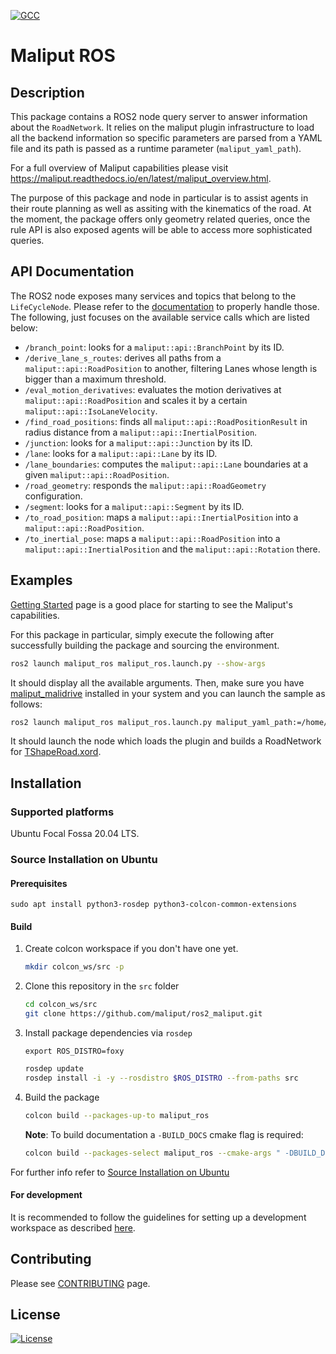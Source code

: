 [![GCC](https://github.com/maliput/ros2_maliput/actions/workflows/build.yml/badge.svg)](https://github.com/maliput/ros2_maliput/actions/workflows/build.yml)

# Maliput ROS

## Description

This package contains a ROS2 node query server to answer information about the `RoadNetwork`. It relies on the
maliput plugin infrastructure to load all the backend information so specific parameters are parsed from a YAML
file and its path is passed as a runtime parameter (`maliput_yaml_path`).

For a full overview of Maliput capabilities please visit https://maliput.readthedocs.io/en/latest/maliput_overview.html.

The purpose of this package and node in particular is to assist agents in their route planning as well
as assiting with the kinematics of the road. At the moment, the package offers only geometry related
queries, once the rule API is also exposed agents will be able to access more sophisticated queries.

## API Documentation

The ROS2 node exposes many services and topics that belong to the `LifeCycleNode`. Please refer to the
[documentation](https://design.ros2.org/articles/node_lifecycle.html) to properly handle those. The following,
just focuses on the available service calls which are listed below:

- `/branch_point`: looks for a `maliput::api::BranchPoint` by its ID.
- `/derive_lane_s_routes`: derives all paths from a `maliput::api::RoadPosition` to another, filtering Lanes whose
length is bigger than a maximum threshold.
- `/eval_motion_derivatives`: evaluates the motion derivatives at `maliput::api::RoadPosition` and scales it by a
certain `maliput::api::IsoLaneVelocity`.
- `/find_road_positions`: finds all `maliput::api::RoadPositionResult` in radius distance from a
`maliput::api::InertialPosition`.
- `/junction`: looks for a `maliput::api::Junction` by its ID.
- `/lane`: looks for a `maliput::api::Lane` by its ID.
- `/lane_boundaries`: computes the `maliput::api::Lane` boundaries at a given `maliput::api::RoadPosition`.
- `/road_geometry`: responds the `maliput::api::RoadGeometry` configuration.
- `/segment`: looks for a `maliput::api::Segment` by its ID.
- `/to_road_position`: maps a `maliput::api::InertialPosition` into a `maliput::api::RoadPosition`.
- `/to_inertial_pose`: maps a `maliput::api::RoadPosition` into a `maliput::api::InertialPosition` and the
`maliput::api::Rotation` there.

## Examples

[Getting Started](https://maliput.readthedocs.io/en/latest/getting_started.html) page is a good place for
starting to see the Maliput's capabilities.

For this package in particular, simply execute the following after successfully building the package and 
sourcing the environment.


```sh
ros2 launch maliput_ros maliput_ros.launch.py --show-args
```

It should display all the available arguments. Then, make sure you have
[maliput_malidrive](https://github.com/maliput/maliput_malidrive) installed in your system and you can launch
the sample as follows:

```sh
ros2 launch maliput_ros maliput_ros.launch.py maliput_yaml_path:=/home/$USER/maliput_ws_focal/src/ros2_maliput/maliput_ros/resources/maliput_malidrive_plugin.yml
```

It should launch the node which loads the plugin and builds a RoadNetwork for
[TShapeRoad.xord](https://github.com/maliput/maliput_malidrive/blob/main/resources/TShapeRoad.xodr).

## Installation

### Supported platforms

Ubuntu Focal Fossa 20.04 LTS.

### Source Installation on Ubuntu

#### Prerequisites

```
sudo apt install python3-rosdep python3-colcon-common-extensions
```

#### Build

1. Create colcon workspace if you don't have one yet.
    ```sh
    mkdir colcon_ws/src -p
    ```

2. Clone this repository in the `src` folder
    ```sh
    cd colcon_ws/src
    git clone https://github.com/maliput/ros2_maliput.git
    ```

3. Install package dependencies via `rosdep`
    ```
    export ROS_DISTRO=foxy
    ```
    ```sh
    rosdep update
    rosdep install -i -y --rosdistro $ROS_DISTRO --from-paths src
    ```

4. Build the package
    ```sh
    colcon build --packages-up-to maliput_ros
    ```

    **Note**: To build documentation a `-BUILD_DOCS` cmake flag is required:
    ```sh
    colcon build --packages-select maliput_ros --cmake-args " -DBUILD_DOCS=On"
    ```

For further info refer to [Source Installation on Ubuntu](https://maliput.readthedocs.io/en/latest/installation.html#source-installation-on-ubuntu)

#### For development

It is recommended to follow the guidelines for setting up a development workspace as described [here](https://maliput.readthedocs.io/en/latest/developer_setup.html).

## Contributing

Please see [CONTRIBUTING](https://maliput.readthedocs.io/en/latest/contributing.html) page.

## License

[![License](https://img.shields.io/badge/License-BSD_3--Clause-blue.svg)](https://github.com/maliput/ros2_maliput/blob/main/LICENSE)

